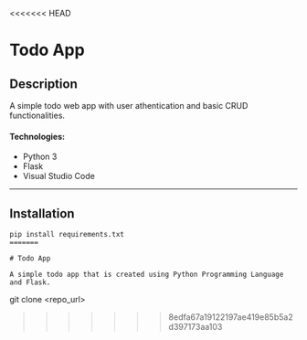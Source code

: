 <<<<<<< HEAD
# Todo App

## Description

A simple todo web app with user athentication and basic CRUD functionalities.

#### Technologies:

- Python 3
- Flask
- Visual Studio Code

---

## Installation

```
pip install requirements.txt
=======

# Todo App 

A simple todo app that is created using Python Programming Language and Flask.

```
  git clone <repo_url>
>>>>>>> 8edfa67a19122197ae419e85b5a2d397173aa103
```

